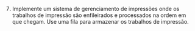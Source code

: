 7. Implemente um sistema de gerenciamento de impressões onde os trabalhos de
   impressão são enfileirados e processados na ordem em que chegam. Use uma fila para
   armazenar os trabalhos de impressão.